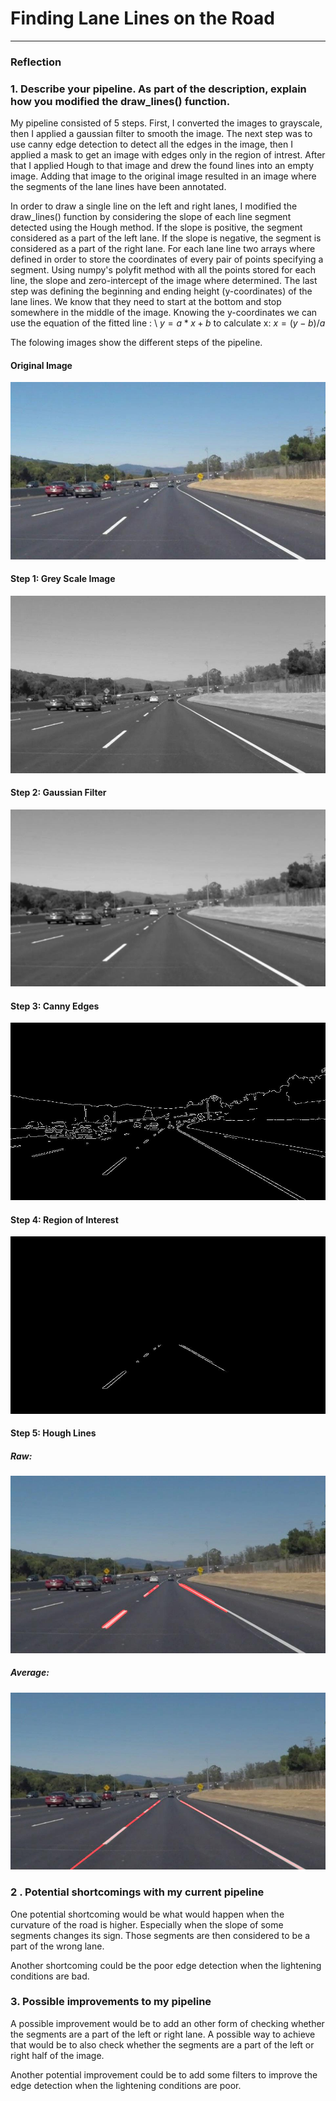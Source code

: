 # **Finding Lane Lines on the Road** 

[//]: # (Image References)

[image1]: ./test_images_output/image0_step_0_original.jpg "Original Image"
[image2]: ./test_images_output/image0_step_1_gray.jpg "Grey Scale Image"
[image3]: ./test_images_output/image0_step_2_gray_gaussian.jpg "Gaussian Filtered"
[image4]: ./test_images_output/image0_step_3_canny.jpg "Canny Edge Detection"
[image5]: ./test_images_output/image0_step_4_canny_masked.jpg "Region of Interest"
[image6]: ./test_images_output/image0_step_5_0_Hough_segments.jpg "Raw Hough Lines"
[image7]: ./test_images_output/image0_step_5_1_Hough_lines.jpg "Average Hough Lines"


---

### Reflection

### 1. Describe your pipeline. As part of the description, explain how you modified the draw_lines() function.

My pipeline consisted of 5 steps. First, I converted the images to grayscale, then I applied a gaussian filter to smooth the image. The next step was to use canny edge detection to detect all the edges in the image, then I applied a mask to get an image with edges only in the region of intrest. After that I applied Hough to that image and drew the found lines into an empty image. Adding that image to the original image resulted in an image where the segments of the lane lines have been annotated.

In order to draw a single line on the left and right lanes, I modified the draw_lines() function by considering the slope of each line segment detected using the Hough method. If the slope is positive, the segment considered as a part of the left lane. If the slope is negative, the segment is considered as a part of the right lane. For each lane line two arrays where defined in order to store the coordinates of every pair of points specifying a segment. Using numpy's polyfit method with all the points stored for each line, the slope and zero-intercept of the image where determined. The last step was defining the beginning and ending height (y-coordinates) of the lane lines. We know that they need to start at the bottom  and stop somewhere in the middle of the image. Knowing the y-coordinates we can use the equation of the fitted line : \\ 
$y = a*x + b$ 
to calculate x: 
$x = (y - b) / a$

The folowing images show the different steps of the pipeline.

#### Original Image
![alt text][image1]
#### Step 1: Grey Scale Image
![alt text][image2]
#### Step 2: Gaussian Filter
![alt text][image3]
#### Step 3: Canny Edges
![alt text][image4]
#### Step 4: Region of Interest
![alt text][image5]
#### Step 5: Hough Lines
##### Raw:
![alt text][image6]
##### Average:
![alt text][image7]


### 2 . Potential shortcomings with my current pipeline


One potential shortcoming would be what would happen when the curvature of the road is higher. Especially when the slope of some segments changes its sign. Those segments are then considered to be a part of the wrong lane.   

Another shortcoming could be the poor edge detection when the lightening conditions are bad.

### 3. Possible improvements to my pipeline

A possible improvement would be to add an other form of checking whether the segments are a part of the left or right lane. A possible way to achieve that would be to also check whether the segments are a part of the left or right half of the image.

Another potential improvement could be to add some filters to improve the edge detection when the lightening conditions are poor.


